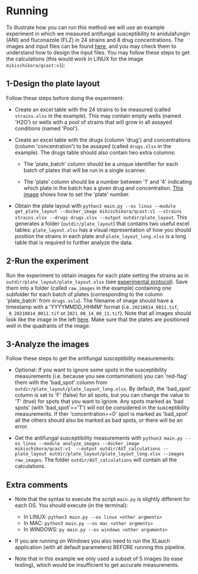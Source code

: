 # Running

To illustrate how you can run this method we will use an example experiment in which we measured antifungal susceptibility to anidulafungin (ANI) and fluconazole (FLZ) in 24 strains and 8 drug concentrations. The images and input files can be found [here](https://github.com/Gabaldonlab/qCAST/tree/main/testing/testing_plates_202108), and you may check them to understand how to design the input files. You may follow these steps to get the calculations (this would work in LINUX for the image `mikischikora/qcast:v1`):

## 1-Design the plate layout

Follow these steps before doing the experiment:

- Create an excel table with the 24 strains to be measured (called `strains.xlsx` in the example). This may contain empty wells (named 'H2O') or wells with a pool of strains that will grow in all assayed conditions (named 'Pool').

- Create an excel table with the drugs (column 'drug') and concentrations (column 'concentration') to be assayed (called `drugs.xlsx` in the example). The drugs table should also contain two extra columns:

    - The 'plate_batch' column should be a unique identifier for each batch of plates that will be run in a single scanner.

    - The 'plate' column should be a number between '1' and '4' indicating which plate in the batch has a given drug and concentration.  [This image](https://github.com/Gabaldonlab/qCAST/raw/main/misc/wiki_images/example_image.jpeg) shows how to set the 'plate' number.

- Obtain the plate layout with `python3 main.py --os linux --module get_plate_layout --docker_image mikischikora/qcast:v1 --strains strains.xlsx --drugs drugs.xlsx --output outdir/plate_layout`. This generates a folder (`outdir/plate_layout`) that contains two useful excel tables: `plate_layout.xlsx` has a visual representation of how you should position the strains in each plate and `plate_layout_long.xlsx` is a long table that is required to further analyze the data.

## 2-Run the experiment

Run the experiment to obtain images for each plate setting the strains as in `outdir/plate_layout/plate_layout.xlsx` (see [experimental protocol]()). Save them into a folder (called `raw_images` in the example) containing one subfolder for each batch of plates (corresponding to the column 'plate_batch' from `drugs.xslx`). The filename of image should have a timestamp with a 'YYYYMMDD_HHMM' format (i.e. `20210814_0011.tif`, `_0_20210814_0011.tif` or `2021_08_14_00_11.tif`). Note that all images should look like the image in the left [here](https://github.com/Gabaldonlab/qCAST/raw/main/misc/wiki_images/example_image.jpeg). Make sure that the plates are positioned well in the quadrants of the image.

## 3-Analyze the images

Follow these steps to get the antifungal susceptibility measurements:

- Optional: If you want to ignore some spots in the susceptibility measurements (i.e. because you see contamination) you can 'red-flag' them with the 'bad_spot' column from `outdir/plate_layout/plate_layout_long.xlsx`. By default, the 'bad_spot' column is set to 'F' (false) for all spots, but you can change the value to 'T' (true) for spots that you want to ignore. Any spots marked as 'bad spots' (with 'bad_spot'=='T') will not be considered in the susceptibility measurements. If ther 'concentration==0' spot is marked as 'bad_spot' all the others should also be marked as bad spots, or there will be an error.

- Get the antifungal susceptibility measurements with `python3 main.py --os linux --module analyze_images --docker_image mikischikora/qcast:v1  --output outdir/AST_calculations --plate_layout outdir/plate_layout/plate_layout_long.xlsx --images raw_images`. The folder `outdir/AST_calculations` will contain all the calculations.

## Extra comments

- Note that the syntax to execute the script `main.py` is slightly different for each OS. You should execute (in the terminal):

  - In LINUX: `python3 main.py --os linux <other argments>`
  - In MAC: `python3 main.py --os mac <other argments>`
  - In WINDOWS: `py main.py --os windows <other arguments>`


- If you are running on Windows you also need to run the XLauch application (with all default parameters) BEFORE running this pipeline.

- Note that in this example we only used a subset of 5 images (to ease testing), which would be insufficient to get accurate measurenents.
